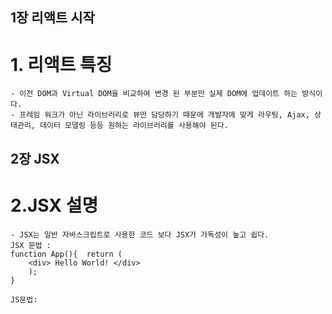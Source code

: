 ## 1장 리액트 시작

# 1. 리액트 특징

    - 이전 DOM과 Virtual DOM을 비교하여 변경 된 부분만 실제 DOM에 업데이트 하는 방식이다.
    - 프레임 워크가 아닌 라이브러리로 뷰만 담당하기 때문에 개발자에 맞게 라우팅, Ajax, 상태관리, 데이터 모델링 등등 원하는 라이브러리를 사용해야 된다.

## 2장 JSX

# 2.JSX 설명

    - JSX는 일반 자바스크립트로 사용한 코드 보다 JSX가 가독성이 높고 쉽다.
    JSX 문법 :
    function App(){  return (
        <div> Hello World! </div>
        );
    }

    JS문법:
